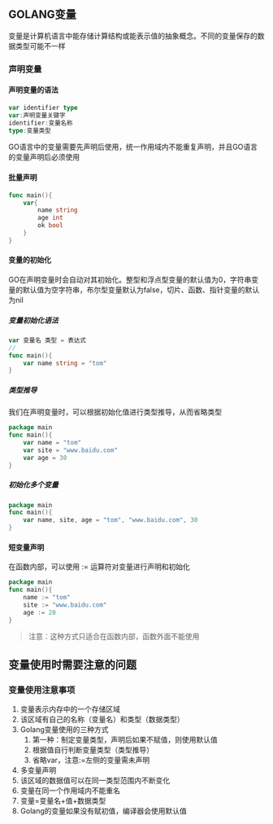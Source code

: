 ## GOLANG变量

变量是计算机语言中能存储计算结构或能表示值的抽象概念。不同的变量保存的数据类型可能不一样

### 声明变量

#### 声明变量的语法

```go
var identifier type
var:声明变量关键字
identifier:变量名称
type:变量类型
```

GO语言中的变量需要先声明后使用，统一作用域内不能重复声明，并且GO语言的变量声明后必须使用

#### 批量声明

```go
func main(){
	var{
		name string
		age int
		ok bool
	}
}
```

#### 变量的初始化

GO在声明变量时会自动对其初始化。整型和浮点型变量的默认值为0，字符串变量的默认值为空字符串，布尔型变量默认为false，切片、函数、指针变量的默认为nil

##### 变量初始化语法

```go
var 变量名 类型 = 表达式
//
func main(){
    var name string = "tom"
}
```

##### 类型推导

我们在声明变量时，可以根据初始化值进行类型推导，从而省略类型

```go
package main
func main(){
	var name = "tom"
	var site = "www.baidu.com"
	var age = 30
}
```

##### 初始化多个变量

```go
package main
func main(){
	var name, site, age = "tom", "www.baidu.com", 30
}
```

#### 短变量声明

在函数内部，可以使用 := 运算符对变量进行声明和初始化

```go
package main
func main(){
	name := "tom"
	site := "www.baidu.com"
	age := 20
}
```

> 注意：这种方式只适合在函数内部，函数外面不能使用

## 变量使用时需要注意的问题

### 变量使用注意事项

1. 变量表示内存中的一个存储区域
2. 该区域有自己的名称（变量名）和类型（数据类型）
3. Golang变量使用的三种方式
	1. 第一种：制定变量类型，声明后如果不赋值，则使用默认值
	2. 根据值自行判断变量类型（类型推导）
	3. 省略var，注意:=左侧的变量需未声明
4. 多变量声明
5. 该区域的数据值可以在同一类型范围内不断变化
6. 变量在同一个作用域内不能重名
7. 变量=变量名+值+数据类型
8. Golang的变量如果没有赋初值，编译器会使用默认值
